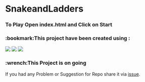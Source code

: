 <h1>SnakeandLadders<h3>
<h3>To Play Open index.html and Click on Start</h3>
<h3>:bookmark:This project have been created using :</h3>
<img src="https://img.shields.io/badge/HTML5-E34F26?style=for-the-badge&logo=html5&logoColor=white"/></li>
<img src="https://img.shields.io/badge/CSS3-1572B6?style=for-the-badge&logo=css3&logoColor=white"></li>
<img src="https://img.shields.io/badge/JavaScript-323330?style=for-the-badge&logo=javascript&logoColor=F7DF1E"/>

<h3>:wrench:This Project is on going </h3>
If you had any Problem or Suggestion for Repo share it via <a href= 'https://github.com/rzr1r/SnakeandLadders/issues'>issue</a>.

